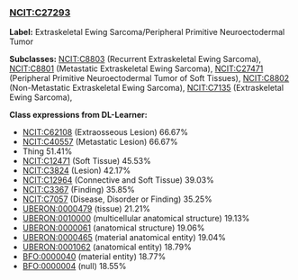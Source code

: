 
### [NCIT:C27293](http://purl.obolibrary.org/obo/NCIT_C27293)
**Label:** Extraskeletal Ewing Sarcoma/Peripheral Primitive Neuroectodermal Tumor

**Subclasses:** [NCIT:C8803](http://purl.obolibrary.org/obo/NCIT_C8803) (Recurrent Extraskeletal Ewing Sarcoma), [NCIT:C8801](http://purl.obolibrary.org/obo/NCIT_C8801) (Metastatic Extraskeletal Ewing Sarcoma), [NCIT:C27471](http://purl.obolibrary.org/obo/NCIT_C27471) (Peripheral Primitive Neuroectodermal Tumor of Soft Tissues), [NCIT:C8802](http://purl.obolibrary.org/obo/NCIT_C8802) (Non-Metastatic Extraskeletal Ewing Sarcoma), [NCIT:C7135](http://purl.obolibrary.org/obo/NCIT_C7135) (Extraskeletal Ewing Sarcoma), 

**Class expressions from DL-Learner:**

- [NCIT:C62108](http://purl.obolibrary.org/obo/NCIT_C62108) (Extraosseous Lesion) 66.67%
- [NCIT:C40557](http://purl.obolibrary.org/obo/NCIT_C40557) (Metastatic Lesion) 66.67%
- Thing 51.41%
- [NCIT:C12471](http://purl.obolibrary.org/obo/NCIT_C12471) (Soft Tissue) 45.53%
- [NCIT:C3824](http://purl.obolibrary.org/obo/NCIT_C3824) (Lesion) 42.17%
- [NCIT:C12964](http://purl.obolibrary.org/obo/NCIT_C12964) (Connective and Soft Tissue) 39.03%
- [NCIT:C3367](http://purl.obolibrary.org/obo/NCIT_C3367) (Finding) 35.85%
- [NCIT:C7057](http://purl.obolibrary.org/obo/NCIT_C7057) (Disease, Disorder or Finding) 35.25%
- [UBERON:0000479](http://purl.obolibrary.org/obo/UBERON_0000479) (tissue) 21.21%
- [UBERON:0010000](http://purl.obolibrary.org/obo/UBERON_0010000) (multicellular anatomical structure) 19.13%
- [UBERON:0000061](http://purl.obolibrary.org/obo/UBERON_0000061) (anatomical structure) 19.06%
- [UBERON:0000465](http://purl.obolibrary.org/obo/UBERON_0000465) (material anatomical entity) 19.04%
- [UBERON:0001062](http://purl.obolibrary.org/obo/UBERON_0001062) (anatomical entity) 18.79%
- [BFO:0000040](http://purl.obolibrary.org/obo/BFO_0000040) (material entity) 18.77%
- [BFO:0000004](http://purl.obolibrary.org/obo/BFO_0000004) (null) 18.55%



